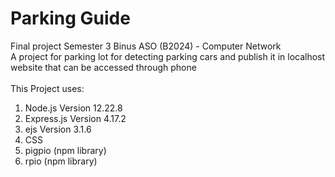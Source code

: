 # Parking Guide
Final project Semester 3 Binus ASO (B2024) - Computer Network <br> 
A project for parking lot for detecting parking cars and publish it in localhost website that can be accessed through phone<br><br>
This Project uses:
1. Node.js Version 12.22.8
2. Express.js Version 4.17.2
3. ejs Version 3.1.6
4. CSS
5. pigpio (npm library)
6. rpio (npm library)
